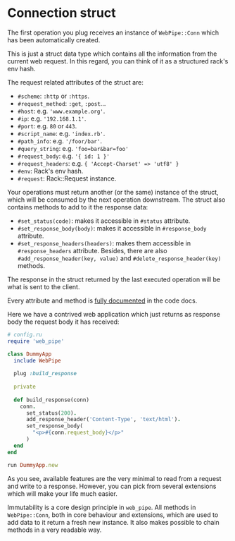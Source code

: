 # Connection struct

The first operation you plug receives an instance of `WebPipe::Conn` which has
been automatically created.

This is just a struct data type which contains all the information from the
current web request. In this regard, you can think of it as a structured rack's
env hash.

The request related attributes of the struct are:

- `#scheme`: `:http` or `:https`.
- `#request_method`: `:get`, `:post`...
- `#host`: e.g. `'www.example.org'`.
- `#ip`:  e.g. `'192.168.1.1'`.
- `#port`: e.g. `80` or `443`.
- `#script_name`: e.g. `'index.rb'`.
- `#path_info`: e.g. `'/foor/bar'`.
- `#query_string`: e.g. `'foo=bar&bar=foo'`
- `#request_body`: e.g. `'{ id: 1 }'`
- `#request_headers`: e.g. `{ 'Accept-Charset' => 'utf8' }`
- `#env`: Rack's env hash.
- `#request`: Rack::Request instance.

Your operations must return another (or the same) instance of the struct, which
will be consumed by the next operation downstream. The struct also contains
methods to add to it the response data:

- `#set_status(code)`: makes it accessible in `#status` attribute.
- `#set_response_body(body)`: makes it accessible in `#response_body`
  attribute.
- `#set_response_headers(headers)`: makes them accessible in
  `#response_headers` attribute. Besides, there are also
  `#add_response_header(key, value)` and `#delete_response_header(key)`
  methods.

The response in the struct returned by the last executed operation will be what
is sent to the client.

Every attribute and method is [fully
documented](https://www.rubydoc.info/github/waiting-for-dev/web_pipe/master/WebPipe/Conn)
in the code docs.

Here we have a contrived web application which just returns as response body
the request body it has received:

```ruby
# config.ru
require 'web_pipe'

class DummyApp
  include WebPipe
  
  plug :build_response
  
  private
  
  def build_response(conn)
    conn.
      set_status(200).
      add_response_header('Content-Type', 'text/html').
      set_response_body(
        "<p>#{conn.request_body}</p>"
      )
  end
end

run DummyApp.new
```

As you see, available features are the very minimal to read from a request and
write to a response. However, you can pick from several extensions which will
make your life much easier.

Immutability is a core design principle in `web_pipe`. All methods
in `WebPipe::Conn`, both in core behaviour and extensions, which
are used to add data to it return a fresh new instance. It also
makes possible to chain methods in a very readable way.
